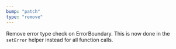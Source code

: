 ```yaml
---
bump: "patch"
type: "remove"
---
```


Remove error type check on ErrorBoundary. This is now done in the `setError` helper instead for all function calls.

